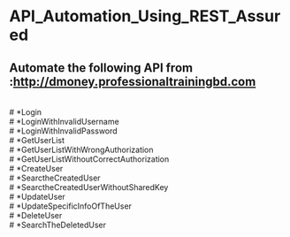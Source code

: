 # API_Automation_Using_REST_Assured

## Automate the following API from :http://dmoney.professionaltrainingbd.com
</br>
# *Login
</br>
# *LoginWithInvalidUsername
</br>
# *LoginWithInvalidPassword
</br>
# *GetUserList
</br>
# *GetUserListWithWrongAuthorization
</br>
# *GetUserListWithoutCorrectAuthorization
</br>
# *CreateUser
</br>
# *SearctheCreatedUser
</br>
# *SearctheCreatedUserWithoutSharedKey
</br>
# *UpdateUser
</br>
# *UpdateSpecificInfoOfTheUser
</br>
# *DeleteUser
</br>
# *SearchTheDeletedUser
</br>
</br>
</br>
